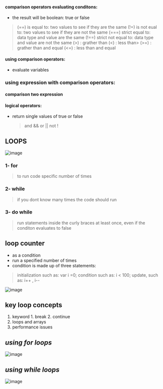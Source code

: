 
#### comparison operators evaluating conditons:
- the result will be boolean: true or false
> (==)  is equal to: two values to see if they are the same
> (!=) is not eual to: two values to see if they are not the same
> (===) strict equal to: data type and value are the same
> (!==) strict not equal to: data type and value are not the same
> (>) : grather than
> (<) : less than>
> (>=) : grather than and equal
> (<=) : less than and equal

#### using comparison operators:
- evaluate variables

### using expression with comparison operators:

#### comparison two expression

#### logical operators:
- return single values of true or false

  > and   && 
  > or    || 
  > not   !


## LOOPS

![image](https://beginnersbook.com/wp-content/uploads/2017/08/for_loop_cpp.jpg)

### 1- for 
> to run code specific number of times

### 2- while 
> if you dont know many times the code should run

### 3- do while
> run statements inside the curly braces at least once, even if the conditon evaluates to false


## loop counter 
* as a condition
* run a specified number of times
* condition is made up of three statements: 
> initialization such as: var i =0;
> condition such as: i < 100;
> update, such as: i++ , i-- 
 

![image](https://eddler.se/wordpress/wp-content/uploads/foor-loop-javascript.png)

## key loop concepts
  1. keyword
    1. break
    2. continue
  2. loops and arrays
  3. performance issues


## *using for loops*
![image](https://www.theengineeringprojects.com/wp-content/uploads/2020/01/For-Loops-In-JavaScript-1.jpg)


## *using while loops*
![image](https://miro.medium.com/max/1053/1*d-jh2Fd0f11Mdn4gx_TWGA.png)




